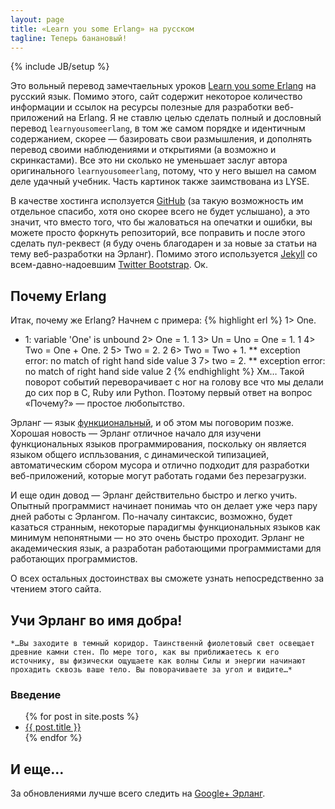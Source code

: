 ```yaml
---
layout: page
title: «Learn you some Erlang» на русском
tagline: Теперь банановый!
---
```

{% include JB/setup %}

Это вольный перевод замечтаельных уроков [Learn you some Erlang](http://learnyousomeerlang.com/) на русский язык. Помимо этого, сайт содержит некоторое количество информации и ссылок на ресурсы полезные для разработки веб-приложений на Erlang. Я не ставлю целью сделать полный и дословный перевод `learnyousomeerlang`, в том же самом порядке и идентичным содержанием, скорее — базировать свои размышления, и дополнять перевод своими наблюдениями и открытиями (а возможно и скринкастами). Все это ни сколько не уменьшает заслуг автора оригинального `learnyousomeerlang`, потому, что у него вышел на самом деле удачный учебник. Часть картинок также заимствована из LYSE.

В качестве хостинга исползуется [GitHub](https://github.com/vshvedov/learnyousomeerlang) (за такую возможность им отдельное спасибо, хотя оно скорее всего не будет услышано), а это значит, что вместо того, что бы жаловаться на опечатки и ошибки, вы можете просто форкнуть репозиторий, все поправить и после этого сделать пул-реквест (я буду очень благодарен и за новые за статьи на тему веб-разработки на Эрланг). Помимо этого используется [Jekyll](https://github.com/mojombo/jekyll) со всем-давно-надоевшим [Twitter Bootstrap](http://twitter.github.com/bootstrap/). Ок.

## Почему Erlang

Итак, почему же Erlang? Начнем с примера:
{% highlight erl %}
1> One.
* 1: variable 'One' is unbound
2> One = 1.
1
3> Un = Uno = One = 1.
1
4> Two = One + One.
2
5> Two = 2.
2
6> Two = Two + 1.
** exception error: no match of right hand side value 3
7> two = 2.
** exception error: no match of right hand side value 2
{% endhighlight %}
Хм… Такой поворот событий переворачивает с ног на голову все что мы делали до сих пор в C, Ruby или Python. Поэтому первый ответ на вопрос «Почему?» — простое любопытство.

Эрланг — язык [функциональный](http://ru.wikipedia.org/wiki/%D0%AF%D0%B7%D1%8B%D0%BA_%D1%84%D1%83%D0%BD%D0%BA%D1%86%D0%B8%D0%BE%D0%BD%D0%B0%D0%BB%D1%8C%D0%BD%D0%BE%D0%B3%D0%BE_%D0%BF%D1%80%D0%BE%D0%B3%D1%80%D0%B0%D0%BC%D0%BC%D0%B8%D1%80%D0%BE%D0%B2%D0%B0%D0%BD%D0%B8%D1%8F), и об этом мы поговорим позже. Хорошая новость — Эрланг отличное начало для изучени функциональных языков программирования, поскольку он является языком общего испльзования, с динамической типизацией, автоматическим сбором мусора и отлично подходит для разработки веб-приложений, которые могут работать годами без перезагрузки.

И еще один довод — Эрланг действительно быстро и легко учить. Опытный программист начинает понимаь что он делает уже черз пару дней работы с Эрлангом. По-началу синтаксис, возможно, будет казаться странным, некоторые парадигмы функциональных языков как минимум непонятными — но это очень быстро проходит. Эрланг не академическия язык, а разработан работающими программистами для работающих программистов.

О всех остальных достоинствах вы сможете узнать непосредственно за чтением этого сайта.

## Учи Эрланг во имя добра!

    *…Вы заходите в темный коридор. Таинственнй фиолетовый свет освещает древние камни стен. По мере того, как вы приближаетесь к его источнику, вы физически ощущаете как волны Силы и энергии начинают прохадить сквозь ваше тело. Вы поворачиваете за угол и видите…*

### Введение
<ul class="posts">
  {% for post in site.posts %}
    <li><a href="{{ BASE_PATH }}{{ post.url }}">{{ post.title }}</a></li>
  {% endfor %}
</ul>

## И еще…

За обновлениями лучше всего следить на [Google+ Эрланг](https://plus.google.com/b/104910556132565049710/).